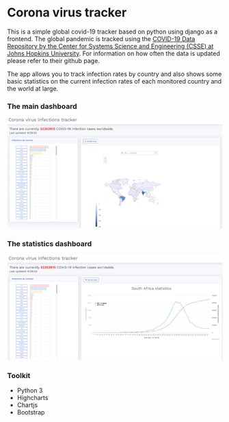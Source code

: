 # Corona virus tracker

This is a simple global covid-19 tracker based on python using django as a frontend. The global pandemic is tracked using the [COVID-19 Data Repository by the Center for Systems Science and Engineering (CSSE) at Johns Hopkins University](https://github.com/CSSEGISandData/COVID-19).
For information on how often the data is updated please refer to their github page.

The app allows you to track infection rates by country and also shows some basic statistics on the current infection rates of each monitored country and the world at large.

### The main dashboard
![The front page](static/images/main_dash.png)

### The statistics dashboard
![The stats page](static/images/stats_dash.png)

### Toolkit
- Python 3
- Highcharts
- Chartjs
- Bootstrap